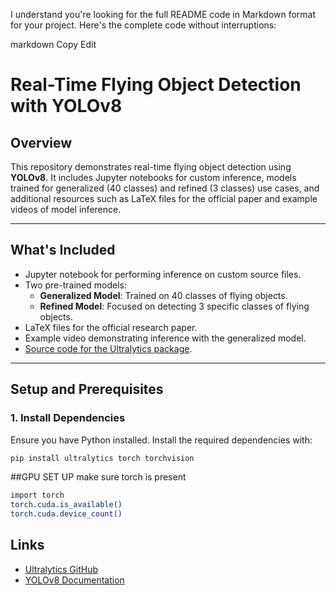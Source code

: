 
I understand you're looking for the full README code in Markdown format for your project. Here's the complete code without interruptions:

markdown
Copy
Edit
# Real-Time Flying Object Detection with YOLOv8

## Overview
This repository demonstrates real-time flying object detection using **YOLOv8**. It includes Jupyter notebooks for custom inference, models trained for generalized (40 classes) and refined (3 classes) use cases, and additional resources such as LaTeX files for the official paper and example videos of model inference.

---

## What's Included
- Jupyter notebook for performing inference on custom source files.
- Two pre-trained models:
  - **Generalized Model**: Trained on 40 classes of flying objects.
  - **Refined Model**: Focused on detecting 3 specific classes of flying objects.
- LaTeX files for the official research paper.
- Example video demonstrating inference with the generalized model.
- [Source code for the Ultralytics package](https://github.com/ultralytics/ultralytics/tree/main).

---

## Setup and Prerequisites

### 1. Install Dependencies
Ensure you have Python installed. Install the required dependencies with:
```bash
pip install ultralytics torch torchvision
```

##GPU SET UP make sure torch is present
```bash
import torch
torch.cuda.is_available()
torch.cuda.device_count()
```
## Links
- [Ultralytics GitHub](https://github.com/ultralytics/ultralytics/tree/main)
- [YOLOv8 Documentation](https://docs.ultralytics.com/)

